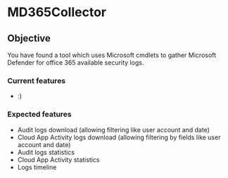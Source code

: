 # MD365Collector

## Objective
You have found a tool which uses Microsoft cmdlets to gather Microsoft Defender for office 365 available security logs.

### Current features

- :)

### Expected features

- Audit logs download (allowing filtering like user account and date)
- Cloud App Activity logs download (allowing filtering by fields like user account and date)
- Audit logs statistics
- Cloud App Activity statistics
- Logs timeline
